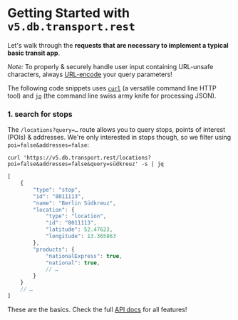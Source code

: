 # Getting Started with `v5.db.transport.rest`

Let's walk through the **requests that are necessary to implement a typical basic transit app**.

*Note:* To properly & securely handle user input containing URL-unsafe characters, always [URL-encode](https://en.wikipedia.org/wiki/Percent-encoding) your query parameters!

The following code snippets uses [`curl`](https://curl.haxx.se) (a versatile command line HTTP tool) and [`jq`](https://stedolan.github.io/jq/) (the command line swiss army knife for processing JSON).

### 1. search for stops

The `/locations?query=…` route allows you to query stops, points of interest (POIs) & addresses. We're only interested in stops though, so we filter using `poi=false&addresses=false`:

```shell
curl 'https://v5.db.transport.rest/locations?poi=false&addresses=false&query=südkreuz' -s | jq
```

```js
[
	{
		"type": "stop",
		"id": "8011113",
		"name": "Berlin Südkreuz",
		"location": {
			"type": "location",
			"id": "8011113",
			"latitude": 52.47623,
			"longitude": 13.365863
		},
		"products": {
			"nationalExpress": true,
			"national": true,
			// …
		}
	}
	// …
]
```

These are the basics. Check the full [API docs](api.md) for all features!
